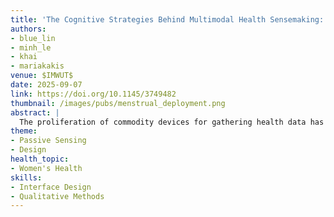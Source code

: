 ```yaml
---
title: 'The Cognitive Strategies Behind Multimodal Health Sensemaking: A Menstrual Health Tracking Case Study'
authors: 
- blue_lin
- minh_le
- khai
- mariakakis
venue: $IMWUT$
date: 2025-09-07
link: https://doi.org/10.1145/3749482
thumbnail: /images/pubs/menstrual_deployment.png
abstract: |
  The proliferation of commodity devices for gathering health data has led to multimodal health trackers that provide increasingly holistic views of people's well-being. As these trackers become more complex, it becomes harder for users to interpret how different signals interrelate in order to derive actionable insights and make informed health decisions. Addressing this challenge first requires understanding the cognitive and behavioral processes through which users interpret and make sense of multimodal data. In this paper, we use menstrual health tracking as a case study for investigating how individuals interpret multimodal health data. We conducted a 100-day longitudinal study with 20 participants who used a variety of health trackers to monitor signals relevant to menstrual health (e.g., hormones, sleep, mood). Through surveys and interviews, we identified that participants aligned their health goals with each device's perceived scope and approached multimodal data with hypotheses that involved pairs of signals. Our findings shed light on how a person's confidence in the sensemaking processes shapes their engagement with multimodality, leading to design recommendations that scaffold trust between users and their devices while encouraging exploration and staying true to users' evolving health goals.
theme:
- Passive Sensing
- Design
health_topic:
- Women's Health
skills:
- Interface Design
- Qualitative Methods
---
```

